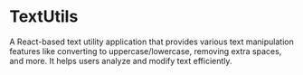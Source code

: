# TextUtils
A React-based text utility application that provides various text manipulation features like converting to uppercase/lowercase, removing extra spaces, and more. It helps users analyze and modify text efficiently.
